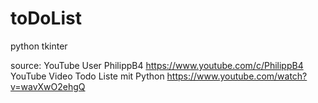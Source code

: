 # toDoList

python tkinter

source: YouTube User PhilippB4 https://www.youtube.com/c/PhilippB4
YouTube Video Todo Liste mit Python https://www.youtube.com/watch?v=wavXwO2ehgQ
